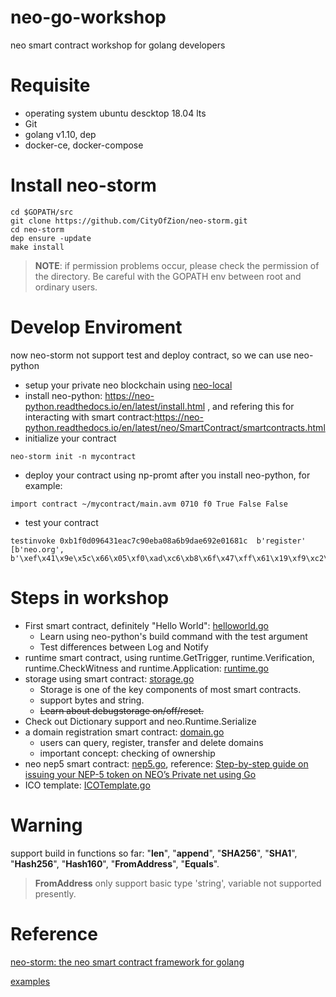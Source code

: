 # neo-go-workshop
neo smart contract workshop for golang developers
# Requisite
* operating system ubuntu descktop 18.04 lts
* Git
* golang v1.10, dep 
* docker-ce, docker-compose

# Install neo-storm
```
cd $GOPATH/src
git clone https://github.com/CityOfZion/neo-storm.git
cd neo-storm
dep ensure -update
make install
```
> **NOTE**: if permission problems occur, please check the permission of the directory. Be careful with the GOPATH env between root and ordinary users.

# Develop Enviroment
 now neo-storm not support test and deploy contract, so we can use neo-python
 
* setup your private neo blockchain using [neo-local](https://github.com/cityofzion/neo-local)
* install neo-python: https://neo-python.readthedocs.io/en/latest/install.html , and refering this for interacting with smart contract:https://neo-python.readthedocs.io/en/latest/neo/SmartContract/smartcontracts.html
* initialize your contract
```
neo-storm init -n mycontract
```
* deploy your contract using np-promt after you install neo-python, for example:
```
import contract ~/mycontract/main.avm 0710 f0 True False False
```
* test your contract
```
testinvoke 0xb1f0d096431eac7c90eba08a6b9dae692e01681c  b'register' [b'neo.org', b'\xef\x41\x9e\x5c\x66\x05\xf0\xad\xc6\xb8\x6f\x47\xff\x61\x19\xf9\xc2\x5d\x0e\x0f']
```
# Steps in workshop
* First smart contract, definitely "Hello World": [helloworld.go](https://github.com/KickSeason/neo-go-workshop/tree/master/helloworld)
    * Learn using neo-python's build command with the test argument
    * Test differences between Log and Notify
* runtime smart contract, using runtime.GetTrigger, runtime.Verification, runtime.CheckWitness and runtime.Application: [runtime.go](https://github.com/CityOfZion/neo-storm/blob/master/examples/runtime/runtime.go)
* storage using smart contract: [storage.go](https://github.com/CityOfZion/neo-storm/blob/master/examples/storage/storage.go)
    * Storage is one of the key components of most smart contracts.
    * support bytes and string.
    * ~~Learn about debugstorage on/off/reset.~~
* Check out Dictionary support and neo.Runtime.Serialize
* a domain registration smart contract: [domain.go](https://github.com/KickSeason/neo-go-workshop/blob/master/domain/domain.go)
    * users can query, register, transfer and delete domains
    * important concept: checking of ownership
* neo nep5 smart contract: [nep5.go](https://github.com/CityOfZion/neo-storm/tree/master/examples/token), reference: [Step-by-step guide on issuing your NEP-5 token on NEO’s Private net using Go](https://medium.com/coinmonks/neo-token-contract-nep-5-in-go-f6b0102c59ee)
* ICO template: [ICOTemplate.go](https://github.com/KickSeason/neo-go-workshop/blob/master/ICOTemplate/ICOTemplate.go)

# Warning
support build in functions so far: "__len__", "__append__", "__SHA256__", "__SHA1__", "__Hash256__", "__Hash160__", "__FromAddress__", "__Equals__".
> __FromAddress__ only support basic type 'string', variable not supported presently. 
# Reference
[neo-storm: the neo smart contract framework for golang](https://github.com/CityOfZion/neo-storm)

[examples](https://github.com/CityOfZion/neo-storm/tree/master/examples)
